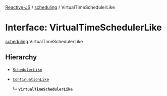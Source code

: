 [Reactive-JS](../README.md) / [scheduling](../modules/scheduling.md) / VirtualTimeSchedulerLike

# Interface: VirtualTimeSchedulerLike

[scheduling](../modules/scheduling.md).VirtualTimeSchedulerLike

## Hierarchy

- [`SchedulerLike`](scheduling.SchedulerLike.md)

- [`ContinuationLike`](scheduling.ContinuationLike.md)

  ↳ **`VirtualTimeSchedulerLike`**

